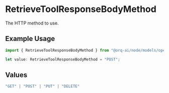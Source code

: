 # RetrieveToolResponseBodyMethod

The HTTP method to use.

## Example Usage

```typescript
import { RetrieveToolResponseBodyMethod } from "@orq-ai/node/models/operations";

let value: RetrieveToolResponseBodyMethod = "POST";
```

## Values

```typescript
"GET" | "POST" | "PUT" | "DELETE"
```